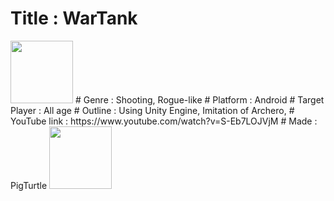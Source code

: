 # Title : WarTank
<img src="https://user-images.githubusercontent.com/49774211/99612797-9ed2c080-2a59-11eb-91b9-2029947d8f89.jpg"  width="100" height="100">
# Genre : Shooting, Rogue-like
# Platform : Android
# Target Player : All age
# Outline : Using Unity Engine, Imitation of Archero, 
# YouTube link : https://www.youtube.com/watch?v=S-Eb7LOJVjM
# Made : PigTurtle
<img src="https://user-images.githubusercontent.com/49774211/99612548-223fe200-2a59-11eb-8a11-272f08d826b2.jpg"  width="100" height="100">
